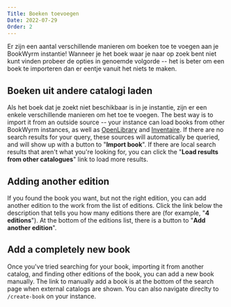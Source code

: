 ```yaml
---
Title: Boeken toevoegen
Date: 2022-07-29
Order: 2
---
```


Er zijn een aantal verschillende manieren om boeken toe te voegen aan je BookWyrm instantie! Wanneer je het boek waar je naar op zoek bent niet kunt vinden probeer de opties in genoemde volgorde -- het is beter om een boek te importeren dan er eentje vanuit het niets te maken.

## Boeken uit andere catalogi laden

Als het boek dat je zoekt niet beschikbaar is in je instantie, zijn er een enkele verschillende manieren om het toe te voegen. The best way is to import it from an outside source -- your instance can load books from other BookWyrm instances, as well as [OpenLibrary](http://openlibrary.org/) and [Inventaire](http://inventaire.io/). If there are no search results for your query, these sources will automatically be queried, and will show up with a button to "**Import book**". If there are local search results that aren't what you're looking for, you can click the "**Load results from other catalogues**" link to load more results.


## Adding another edition

If you found the book you want, but not the right edition, you can add another edition to the work from the list of editions. Click the link below the description that tells you how many editions there are (for example, "**4 editions**"). At the bottom of the editions list, there is a button to "**Add another edition**".

## Add a completely new book

Once you've tried searching for your book, importing it from another catalog, and finding other editions of the book, you can add a new book manually. The link to manually add a book is at the bottom of the search page when external catalogs are shown. You can also navigate direclty to `/create-book` on your instance.
